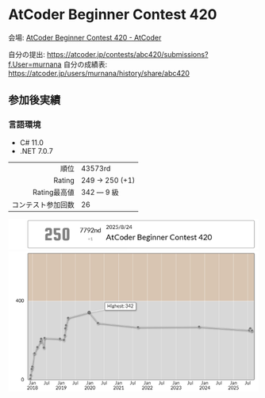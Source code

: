 # AtCoder Beginner Contest 420

会場: [AtCoder Beginner Contest 420 - AtCoder](https://atcoder.jp/contests/abc420)

自分の提出: https://atcoder.jp/contests/abc420/submissions?f.User=murnana 
自分の成績表: https://atcoder.jp/users/murnana/history/share/abc420


## 参加後実績

### 言語環境
* C# 11.0
* .NET 7.0.7

|                    |                 |
| -----------------: | :-------------- |
|               順位 | 43573rd          |
|             Rating | 249 → 250 (+1) |
|       Rating最高値 | 342 ― 9 級      |
| コンテスト参加回数 | 26              |

![ratingStatus](ratingStatus.png)
![ratingGraph](ratingGraph.png)
